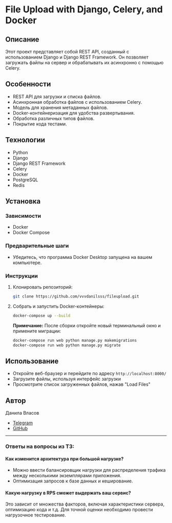 # File Upload with Django, Celery, and Docker

## Описание

Этот проект представляет собой REST API, созданный с использованием Django и Django REST Framework. Он позволяет загружать файлы на сервер и обрабатывать их асинхронно с помощью Celery.

## Особенности

- REST API для загрузки и списка файлов.
- Асинхронная обработка файлов с использованием Celery.
- Модель для хранения метаданных файлов.
- Docker-контейнеризация для удобства развертывания.
- Обработка различных типов файлов.
- Покрытие кода тестами.

## Технологии

- Python
- Django
- Django REST Framework
- Celery
- Docker
- PostgreSQL
- Redis

## Установка

### Зависимости

- Docker
- Docker Compose

### Предварительные шаги

- Убедитесь, что программа Docker Desktop запущена на вашем компьютере.

### Инструкции

1. Клонировать репозиторий:

   ```bash
   git clone https://github.com/vvvdanilsss/fileupload.git

   ```

2. Собрать и запустить Docker-контейнеры:

   ```bash
   docker-compose up --build
   
   ```

   **Примечание:** После сборки откройте новый терминальный окно и примените миграции:

   ```bash
   docker-compose run web python manage.py makemigrations
   docker-compose run web python manage.py migrate
   ```

## Использование

- Откройте веб-браузер и перейдите по адресу `http://localhost:8000/`
- Загрузите файлы, используя интерфейс загрузки
- Просмотрите список загруженных файлов, нажав "Load Files"

## Автор

Данила Власов

- [Telegram](https://t.me/vvvdanilsss)
- [GitHub](https://github.com/vvvdanilsss)

---

### Ответы на вопросы из ТЗ:

#### Как изменится архитектура при большой нагрузке?

- Можно ввести балансировщик нагрузки для распределения трафика между несколькими экземплярами приложения.
- Оптимизация запросов к базе данных и кеширование.

#### Какую нагрузку в RPS сможет выдержать ваш сервис?

Это зависит от множества факторов, включая характеристики сервера, оптимизацию кода и т.д. Для точной оценки необходимо провести нагрузочное тестирование.
